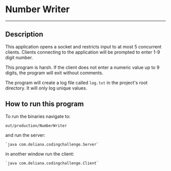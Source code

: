 # Number Writer
---
## Description
This application opens a socket and restricts input to at most 5 concurrent clients. 
Clients connecting to the application will be prompted to enter 1-9 digit number. 

This program is harsh. If the client does not enter a numeric value up to 9 digits, 
the program will exit without comments. 

The program will create a log file called `log.txt` in the project's root directory.
It will only log unique values. 

## How to run this program
To run the binaries navigate to:

`out/production/NumberWriter`

and run the server:

    `java com.deliana.codingchallenge.Server`

in another window run the client:

    `java com.deliana.codingchallenge.Client` 

